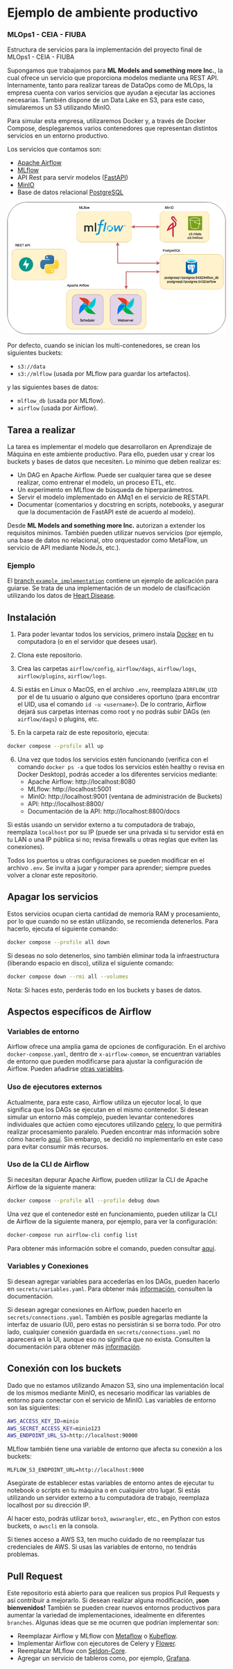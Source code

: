# Ejemplo de ambiente productivo
### MLOps1 - CEIA - FIUBA
Estructura de servicios para la implementación del proyecto final de MLOps1 - CEIA - FIUBA

Supongamos que trabajamos para **ML Models and something more Inc.**, la cual ofrece un servicio 
que proporciona modelos mediante una REST API. Internamente, tanto para realizar tareas de 
DataOps como de MLOps, la empresa cuenta con varios servicios que ayudan a ejecutar las 
acciones necesarias. También dispone de un Data Lake en S3, para este caso, simularemos un 
S3 utilizando MinIO.

Para simular esta empresa, utilizaremos Docker y, a través de Docker Compose, desplegaremos 
varios contenedores que representan distintos servicios en un entorno productivo.

Los servicios que contamos son:
- [Apache Airflow](https://airflow.apache.org/)
- [MLflow](https://mlflow.org/)
- API Rest para servir modelos ([FastAPI](https://fastapi.tiangolo.com/))
- [MinIO](https://min.io/)
- Base de datos relacional [PostgreSQL](https://www.postgresql.org/)

![Diagrama de servicios](final_assign.png)

Por defecto, cuando se inician los multi-contenedores, se crean los siguientes buckets:

- `s3://data`
- `s3://mlflow` (usada por MLflow para guardar los artefactos).

y las siguientes bases de datos:

- `mlflow_db` (usada por MLflow).
- `airflow` (usada por Airflow).

## Tarea a realizar

La tarea es implementar el modelo que desarrollaron en Aprendizaje de Máquina en este 
ambiente productivo. Para ello, pueden usar y crear los buckets y bases de datos que 
necesiten. Lo mínimo que deben realizar es:

- Un DAG en Apache Airflow. Puede ser cualquier tarea que se desee realizar, como 
entrenar el modelo, un proceso ETL, etc.
- Un experimento en MLflow de búsqueda de hiperparámetros.
- Servir el modelo implementado en AMq1 en el servicio de RESTAPI.
- Documentar (comentarios y docstring en scripts, notebooks, y asegurar que la 
documentación de FastAPI esté de acuerdo al modelo).

Desde **ML Models and something more Inc.** autorizan a extender los requisitos mínimos. 
También pueden utilizar nuevos servicios (por ejemplo, una base de datos no relacional, 
otro orquestador como MetaFlow, un servicio de API mediante NodeJs, etc.).

### Ejemplo 

El [branch `example_implementation`](https://github.com/facundolucianna/amq2-service-ml/tree/example_implementation) 
contiene un ejemplo de aplicación para guiarse. Se trata de una implementación de un modelo de 
clasificación utilizando los datos de 
[Heart Disease](https://archive.ics.uci.edu/dataset/45/heart+disease).

## Instalación

1. Para poder levantar todos los servicios, primero instala [Docker](https://docs.docker.com/engine/install/) en tu 
computadora (o en el servidor que desees usar).

2. Clona este repositorio.

3. Crea las carpetas `airflow/config`, `airflow/dags`, `airflow/logs`, `airflow/plugins`, 
`airflow/logs`.

4. Si estás en Linux o MacOS, en el archivo `.env`, reemplaza `AIRFLOW_UID` por el de tu 
usuario o alguno que consideres oportuno (para encontrar el UID, usa el comando 
`id -u <username>`). De lo contrario, Airflow dejará sus carpetas internas como root y no 
podrás subir DAGs (en `airflow/dags`) o plugins, etc.

5. En la carpeta raíz de este repositorio, ejecuta:

```bash
docker compose --profile all up
```

6. Una vez que todos los servicios estén funcionando (verifica con el comando `docker ps -a` 
que todos los servicios estén healthy o revisa en Docker Desktop), podrás acceder a los 
diferentes servicios mediante:
   - Apache Airflow: http://localhost:8080
   - MLflow: http://localhost:5001
   - MinIO: http://localhost:9001 (ventana de administración de Buckets)
   - API: http://localhost:8800/
   - Documentación de la API: http://localhost:8800/docs

Si estás usando un servidor externo a tu computadora de trabajo, reemplaza `localhost` por su IP 
(puede ser una privada si tu servidor está en tu LAN o una IP pública si no; revisa firewalls 
u otras reglas que eviten las conexiones).

Todos los puertos u otras configuraciones se pueden modificar en el archivo `.env`. Se invita 
a jugar y romper para aprender; siempre puedes volver a clonar este repositorio.

## Apagar los servicios

Estos servicios ocupan cierta cantidad de memoria RAM y procesamiento, por lo que cuando no 
se están utilizando, se recomienda detenerlos. Para hacerlo, ejecuta el siguiente comando:

```bash
docker compose --profile all down
```

Si deseas no solo detenerlos, sino también eliminar toda la infraestructura (liberando espacio en disco), 
utiliza el siguiente comando:

```bash
docker compose down --rmi all --volumes
```

Nota: Si haces esto, perderás todo en los buckets y bases de datos.

## Aspectos específicos de Airflow

### Variables de entorno
Airflow ofrece una amplia gama de opciones de configuración. En el archivo `docker-compose.yaml`, 
dentro de `x-airflow-common`, se encuentran variables de entorno que pueden modificarse para 
ajustar la configuración de Airflow. Pueden añadirse 
[otras variables](https://airflow.apache.org/docs/apache-airflow/stable/configurations-ref.html).

### Uso de ejecutores externos
Actualmente, para este caso, Airflow utiliza un ejecutor local, lo que significa que los DAGs 
se ejecutan en el mismo contenedor. Si desean simular un entorno más complejo, pueden levantar 
contenedores individuales que actúen como ejecutores utilizando 
[celery](https://airflow.apache.org/docs/apache-airflow/stable/core-concepts/executor/celery.html), lo que permitirá 
realizar procesamiento paralelo. Pueden encontrar más información sobre cómo hacerlo 
[aquí](https://xnuinside.medium.com/quick-tutorial-apache-airflow-with-3-celery-workers-in-docker-composer-9f2f3b445e4). 
Sin embargo, se decidió no implementarlo en este caso para evitar consumir más recursos.

### Uso de la CLI de Airflow

Si necesitan depurar Apache Airflow, pueden utilizar la CLI de Apache Airflow de la siguiente 
manera:

```bash
docker compose --profile all --profile debug down
```

Una vez que el contenedor esté en funcionamiento, pueden utilizar la CLI de Airflow de la siguiente manera, 
por ejemplo, para ver la configuración:

```bash
docker-compose run airflow-cli config list      
```

Para obtener más información sobre el comando, pueden consultar 
[aqui](https://airflow.apache.org/docs/apache-airflow/stable/cli-and-env-variables-ref.html).

### Variables y Conexiones

Si desean agregar variables para accederlas en los DAGs, pueden hacerlo en 
`secrets/variables.yaml`. Para obtener más 
[información](https://airflow.apache.org/docs/apache-airflow/stable/core-concepts/variables.html), 
consulten la documentación.

Si desean agregar conexiones en Airflow, pueden hacerlo en `secrets/connections.yaml`. 
También es posible agregarlas mediante la interfaz de usuario (UI), pero estas no 
persistirán si se borra todo. Por otro lado, cualquier conexión guardada en 
`secrets/connections.yaml` no aparecerá en la UI, aunque eso no significa que no exista. 
Consulten la documentación para obtener más 
[información](https://airflow.apache.org/docs/apache-airflow/stable/authoring-and-scheduling/connections.html).

## Conexión con los buckets

Dado que no estamos utilizando Amazon S3, sino una implementación local de los mismos 
mediante MinIO, es necesario modificar las variables de entorno para conectar con el servicio 
de MinIO. Las variables de entorno son las siguientes:

```bash
AWS_ACCESS_KEY_ID=minio   
AWS_SECRET_ACCESS_KEY=minio123 
AWS_ENDPOINT_URL_S3=http://localhost:90000
```

MLflow también tiene una variable de entorno que afecta su conexión a los buckets:

```
MLFLOW_S3_ENDPOINT_URL=http://localhost:9000
```
Asegúrate de establecer estas variables de entorno antes de ejecutar tu notebook o scripts en 
tu máquina o en cualquier otro lugar. Si estás utilizando un servidor externo a tu 
computadora de trabajo, reemplaza localhost por su dirección IP.

Al hacer esto, podrás utilizar `boto3`, `awswrangler`, etc., en Python con estos buckets, o `awscli` 
en la consola.

Si tienes acceso a AWS S3, ten mucho cuidado de no reemplazar tus credenciales de AWS. Si usas las variables 
de entorno, no tendrás problemas.


## Pull Request

Este repositorio está abierto para que realicen sus propios Pull Requests y así contribuir a 
mejorarlo. Si desean realizar alguna modificación, **¡son bienvenidos!** También se pueden crear 
nuevos entornos productivos para aumentar la variedad de implementaciones, idealmente en diferentes `branches`. 
Algunas ideas que se me ocurren que podrían implementar son:

- Reemplazar Airflow y MLflow con [Metaflow](https://metaflow.org/) o [Kubeflow](https://www.kubeflow.org).
- Implementar Airflow con ejecutores de Celery y [Flower](https://airflow.apache.org/docs/apache-airflow/stable/security/flower.html).
- Reemplazar MLflow con [Seldon-Core](https://github.com/SeldonIO/seldon-core).
- Agregar un servicio de tableros como, por ejemplo, [Grafana](https://grafana.com).
